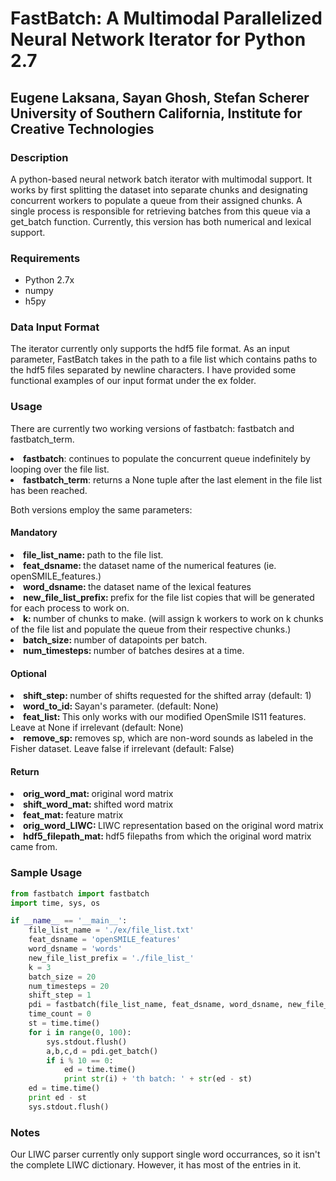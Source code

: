 <h1> FastBatch: A Multimodal Parallelized Neural Network Iterator for Python 2.7 </h1>
<h2> Eugene Laksana, Sayan Ghosh, Stefan Scherer <br>
University of Southern California, Institute for Creative Technologies </h2>


<h3> Description </h3>
<p>A python-based neural network batch iterator with multimodal support.  It works by first splitting the dataset into separate chunks and designating concurrent workers to populate a queue from their assigned chunks. A single process is responsible for retrieving batches from this queue via a get_batch function.  Currently, this version has both numerical and lexical support.</p>

<h3> Requirements </h3>
<ul>
<li> Python 2.7x</li>
<li> numpy </li>
<li> h5py </li>
</ul>

<h3> Data Input Format </h3>
<p> The iterator currently only supports the hdf5 file format. As an input parameter, FastBatch takes in the path to a file list which contains paths to the hdf5 files separated by newline characters. I have provided some functional examples of our input format under the ex folder.
</p>

<h3> Usage </h3>
<p> There are currently two working versions of fastbatch: fastbatch and fastbatch_term.
<li> <b>fastbatch</b>: continues to populate the concurrent queue indefinitely by looping over the file list.</li>
<li><b>fastbatch_term</b>: returns a None tuple after the last element in the file list has been reached.
</p>
Both versions employ the same parameters:
<h4> Mandatory </h4>
<li><b>file_list_name: </b>path to the file list.</li>
<li><b>feat_dsname: </b>the dataset name of the numerical features (ie. openSMILE_features.)</li>
<li><b>word_dsname: </b>the dataset name of the lexical features</li>
<li><b>new_file_list_prefix: </b>prefix for the file list copies that will be generated for each process to work on.</li>
<li><b>k: </b>number of chunks to make. (will assign k workers to work on k chunks of the file list and populate the queue from their respective chunks.)</li>
<li><b>batch_size: </b>number of datapoints per batch.</li>
<li><b>num_timesteps: </b>number of batches desires at a time.</li>

<h4> Optional </h4>
<li><b>shift_step: </b>number of shifts requested for the shifted array (default: 1)</li>
<li><b>word_to_id: </b>Sayan's parameter. (default: None)</li>
<li><b>feat_list: </b>This only works with our modified OpenSmile IS11 features. Leave at None if irrelevant (default: None)</li>
<li><b>remove_sp: </b>removes sp, which are non-word sounds as labeled in the Fisher dataset.  Leave false if irrelevant (default: False) </li>

<h4> Return </h4>
<li><b>orig_word_mat: </b>original word matrix</li>
<li><b>shift_word_mat: </b>shifted word matrix</b></li>
<li><b>feat_mat: </b>feature matrix</li>
<li><b>orig_word_LIWC: </b>LIWC representation based on the original word matrix </li>
<li><b>hdf5_filepath_mat: </b>hdf5 filepaths from which the original word matrix came from. </li>

<h3> Sample Usage</h3>

```python
from fastbatch import fastbatch
import time, sys, os

if __name__ == '__main__':
	file_list_name = './ex/file_list.txt'
	feat_dsname = 'openSMILE_features'
	word_dsname = 'words'
	new_file_list_prefix = './file_list_'
	k = 3
	batch_size = 20
	num_timesteps = 20
	shift_step = 1
	pdi = fastbatch(file_list_name, feat_dsname, word_dsname, new_file_list_prefix, k, batch_size, num_timesteps, shift_step, feat_list = ['f0', 'shimmer', 'jitter', 'voicing', 'rmsenergy'], remove_sp = True)
	time_count = 0
	st = time.time()
	for i in range(0, 100):
		sys.stdout.flush()
		a,b,c,d = pdi.get_batch()
		if i % 10 == 0:
			ed = time.time()
			print str(i) + 'th batch: ' + str(ed - st)
	ed = time.time()
	print ed - st
	sys.stdout.flush()
```

<h3> Notes </h3>
<p>Our LIWC parser currently only support single word occurrances, so it isn't the complete LIWC dictionary.  However, it has most of the entries in it.</p>